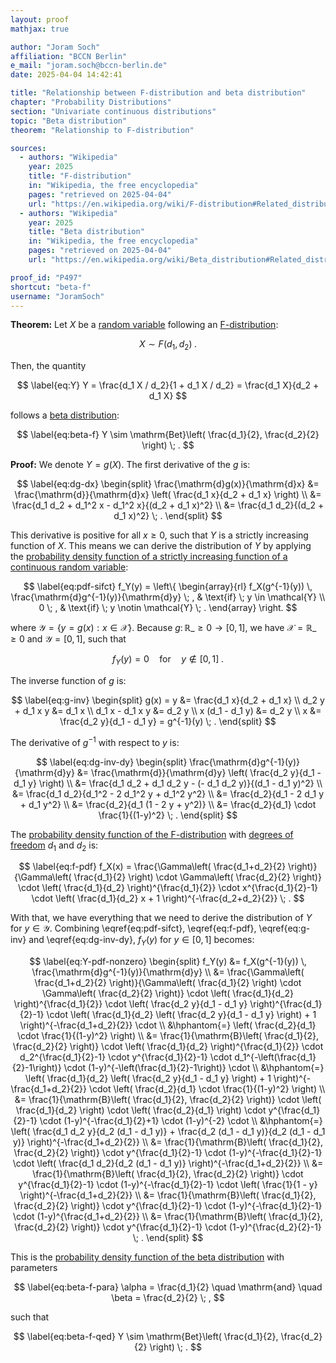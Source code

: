```yaml
---
layout: proof
mathjax: true

author: "Joram Soch"
affiliation: "BCCN Berlin"
e_mail: "joram.soch@bccn-berlin.de"
date: 2025-04-04 14:42:41

title: "Relationship between F-distribution and beta distribution"
chapter: "Probability Distributions"
section: "Univariate continuous distributions"
topic: "Beta distribution"
theorem: "Relationship to F-distribution"

sources:
  - authors: "Wikipedia"
    year: 2025
    title: "F-distribution"
    in: "Wikipedia, the free encyclopedia"
    pages: "retrieved on 2025-04-04"
    url: "https://en.wikipedia.org/wiki/F-distribution#Related_distributions"
  - authors: "Wikipedia"
    year: 2025
    title: "Beta distribution"
    in: "Wikipedia, the free encyclopedia"
    pages: "retrieved on 2025-04-04"
    url: "https://en.wikipedia.org/wiki/Beta_distribution#Related_distributions"

proof_id: "P497"
shortcut: "beta-f"
username: "JoramSoch"
---
```



**Theorem:** Let $X$ be a [random variable](/D/rvar) following an [F-distribution](/D/f):

$$ \label{eq:X}
X \sim F(d_1, d_2) \; .
$$

Then, the quantity

$$ \label{eq:Y}
Y = \frac{d_1 X / d_2}{1 + d_1 X / d_2} = \frac{d_1 X}{d_2 + d_1 X}
$$

follows a [beta distribution](/D/beta):

$$ \label{eq:beta-f}
Y \sim \mathrm{Bet}\left( \frac{d_1}{2}, \frac{d_2}{2} \right) \; .
$$


**Proof:** We denote $Y = g(X)$. The first derivative of the $g$ is:

$$ \label{eq:dg-dx}
\begin{split}
   \frac{\mathrm{d}g(x)}{\mathrm{d}x}
&= \frac{\mathrm{d}}{\mathrm{d}x} \left( \frac{d_1 x}{d_2 + d_1 x} \right) \\
&= \frac{d_1 d_2 + d_1^2 x - d_1^2 x}{(d_2 + d_1 x)^2} \\
&= \frac{d_1 d_2}{(d_2 + d_1 x)^2} \; .
\end{split}
$$

This derivative is positive for all $x \geq 0$, such that $Y$ is a strictly increasing function of $X$. This means we can derive the distribution of $Y$ by applying the [probability density function of a strictly increasing function of a continuous random variable](/P/pdf-sifct):

$$ \label{eq:pdf-sifct}
f_Y(y) = \left\{
\begin{array}{rl}
f_X(g^{-1}(y)) \, \frac{\mathrm{d}g^{-1}(y)}{\mathrm{d}y} \; , & \text{if} \; y \in \mathcal{Y} \\
0 \; , & \text{if} \; y \notin \mathcal{Y} \; .
\end{array}
\right.
$$

where $\mathcal{Y} = \left\lbrace y = g(x): x \in \mathcal{X} \right\rbrace$. Because $g: \, \mathbb{R}\_{\geq 0} \rightarrow [0,1]$, we have $\mathcal{X} = \mathbb{R}\_{\geq 0}$ and $\mathcal{Y} = [0, 1]$, such that

$$ \label{eq:Y-pdf-zero}
f_Y(y) = 0
\quad \text{for} \quad
y \notin [0,1] \; .
$$

The inverse function of $g$ is:

$$ \label{eq:g-inv}
\begin{split}
       g(x) = y &= \frac{d_1 x}{d_2 + d_1 x} \\
d_2 y + d_1 x y &= d_1 x \\
d_1 x - d_1 x y &= d_2 y \\
x (d_1 - d_1 y) &= d_2 y \\
              x &= \frac{d_2 y}{d_1 - d_1 y} = g^{-1}(y) \; .
\end{split}
$$

The derivative of $g^{-1}$ with respect to $y$ is:

$$ \label{eq:dg-inv-dy}
\begin{split}
   \frac{\mathrm{d}g^{-1}(y)}{\mathrm{d}y}
&= \frac{\mathrm{d}}{\mathrm{d}y} \left( \frac{d_2 y}{d_1 - d_1 y} \right) \\
&= \frac{d_1 d_2 + d_1 d_2 y - (- d_1 d_2 y)}{(d_1 - d_1 y)^2} \\
&= \frac{d_1 d_2}{d_1^2 - 2 d_1^2 y + d_1^2 y^2} \\
&= \frac{d_2}{d_1 - 2 d_1 y + d_1 y^2} \\
&= \frac{d_2}{d_1 (1 - 2 y + y^2)} \\
&= \frac{d_2}{d_1} \cdot \frac{1}{(1-y)^2} \; .
\end{split}
$$

The [probability density function of the F-distribution](/P/f-pdf) with [degrees of freedom](/D/dof) $d_1$ and $d_2$ is:

$$ \label{eq:f-pdf}
f_X(x) = \frac{\Gamma\left( \frac{d_1+d_2}{2} \right)}{\Gamma\left( \frac{d_1}{2} \right) \cdot \Gamma\left( \frac{d_2}{2} \right)} \cdot \left( \frac{d_1}{d_2} \right)^{\frac{d_1}{2}} \cdot x^{\frac{d_1}{2}-1} \cdot \left( \frac{d_1}{d_2} x + 1 \right)^{-\frac{d_2+d_2}{2}} \; .
$$

With that, we have everything that we need to derive the distribution of $Y$ for $y \in \mathcal{Y}$. Combining \eqref{eq:pdf-sifct}, \eqref{eq:f-pdf}, \eqref{eq:g-inv} and \eqref{eq:dg-inv-dy}, $f_Y(y)$ for $y \in [0,1]$ becomes:

$$ \label{eq:Y-pdf-nonzero}
\begin{split}
   f_Y(y)
&= f_X(g^{-1}(y)) \, \frac{\mathrm{d}g^{-1}(y)}{\mathrm{d}y} \\
&= \frac{\Gamma\left( \frac{d_1+d_2}{2} \right)}{\Gamma\left( \frac{d_1}{2} \right) \cdot \Gamma\left( \frac{d_2}{2} \right)} \cdot \left( \frac{d_1}{d_2} \right)^{\frac{d_1}{2}} \cdot \left( \frac{d_2 y}{d_1 - d_1 y} \right)^{\frac{d_1}{2}-1} \cdot \left( \frac{d_1}{d_2} \left( \frac{d_2 y}{d_1 - d_1 y} \right) + 1 \right)^{-\frac{d_1+d_2}{2}} \cdot \\
&\hphantom{=} \left( \frac{d_2}{d_1} \cdot \frac{1}{(1-y)^2} \right) \\
&= \frac{1}{\mathrm{B}\left( \frac{d_1}{2}, \frac{d_2}{2} \right)} \cdot \left( \frac{d_1}{d_2} \right)^{\frac{d_1}{2}} \cdot d_2^{\frac{d_1}{2}-1} \cdot y^{\frac{d_1}{2}-1} \cdot d_1^{-\left(\frac{d_1}{2}-1\right)} \cdot (1-y)^{-\left(\frac{d_1}{2}-1\right)} \cdot \\
&\hphantom{=} \left( \frac{d_1}{d_2} \left( \frac{d_2 y}{d_1 - d_1 y} \right) + 1 \right)^{-\frac{d_1+d_2}{2}} \cdot \left( \frac{d_2}{d_1} \cdot \frac{1}{(1-y)^2} \right) \\
&= \frac{1}{\mathrm{B}\left( \frac{d_1}{2}, \frac{d_2}{2} \right)} \cdot \left( \frac{d_1}{d_2} \right) \cdot \left( \frac{d_2}{d_1} \right) \cdot y^{\frac{d_1}{2}-1} \cdot (1-y)^{-\frac{d_1}{2}+1} \cdot (1-y)^{-2} \cdot \\
&\hphantom{=} \left( \frac{d_1 d_2 y}{d_2 (d_1 - d_1 y)} + \frac{d_2 (d_1 - d_1 y)}{d_2 (d_1 - d_1 y)} \right)^{-\frac{d_1+d_2}{2}} \\
&= \frac{1}{\mathrm{B}\left( \frac{d_1}{2}, \frac{d_2}{2} \right)} \cdot y^{\frac{d_1}{2}-1} \cdot (1-y)^{-\frac{d_1}{2}-1} \cdot \left( \frac{d_1 d_2}{d_2 (d_1 - d_1 y)} \right)^{-\frac{d_1+d_2}{2}} \\
&= \frac{1}{\mathrm{B}\left( \frac{d_1}{2}, \frac{d_2}{2} \right)} \cdot y^{\frac{d_1}{2}-1} \cdot (1-y)^{-\frac{d_1}{2}-1} \cdot \left( \frac{1}{1 - y} \right)^{-\frac{d_1+d_2}{2}} \\
&= \frac{1}{\mathrm{B}\left( \frac{d_1}{2}, \frac{d_2}{2} \right)} \cdot y^{\frac{d_1}{2}-1} \cdot (1-y)^{-\frac{d_1}{2}-1} \cdot (1-y)^{\frac{d_1+d_2}{2}} \\
&= \frac{1}{\mathrm{B}\left( \frac{d_1}{2}, \frac{d_2}{2} \right)} \cdot y^{\frac{d_1}{2}-1} \cdot (1-y)^{\frac{d_2}{2}-1} \; .
\end{split}
$$

This is the [probability density function of the beta distribution](/P/beta-pdf) with parameters

$$ \label{eq:beta-f-para}
\alpha = \frac{d_1}{2}
\quad \mathrm{and} \quad
\beta = \frac{d_2}{2} \; ,
$$

such that

$$ \label{eq:beta-f-qed}
Y \sim \mathrm{Bet}\left( \frac{d_1}{2}, \frac{d_2}{2} \right) \; .
$$